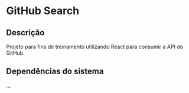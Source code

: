 # GitHub Search

## Descrição

Projeto para fins de treinamento utilizando React para consumir a API do GitHub.

## Dependências do sistema

...
